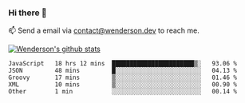 ### Hi there 👋

<!--
**Wenderson-P/wenderson-p** is a ✨ _special_ ✨ repository because its `README.md` (this file) appears on your GitHub profile.

Here are some ideas to get you started:

- 🔭 I’m currently working on ...
- 🌱 I’m currently learning ...
- 👯 I’m looking to collaborate on ...
- 🤔 I’m looking for help with ...
- 💬 Ask me about ...
- 📫 How to reach me: ...
- 😄 Pronouns: ...
- ⚡ Fun fact: ...
-->

📫  Send a email via contact@wenderson.dev to reach me.

[![Wenderson's github stats](https://github-readme-stats.vercel.app/api?username=wenderson-p&show_icons=true&theme=tokyonight&hide=issues)](https://github.com/wenderson-p/github-readme-stats)

<!--START_SECTION:waka-->
```text
JavaScript   18 hrs 12 mins  ███████████████████████▒░   93.06 % 
JSON         48 mins         █░░░░░░░░░░░░░░░░░░░░░░░░   04.13 % 
Groovy       17 mins         ▒░░░░░░░░░░░░░░░░░░░░░░░░   01.46 % 
XML          10 mins         ▒░░░░░░░░░░░░░░░░░░░░░░░░   00.90 % 
Other        1 min           ░░░░░░░░░░░░░░░░░░░░░░░░░   00.14 % 
```
<!--END_SECTION:waka-->
